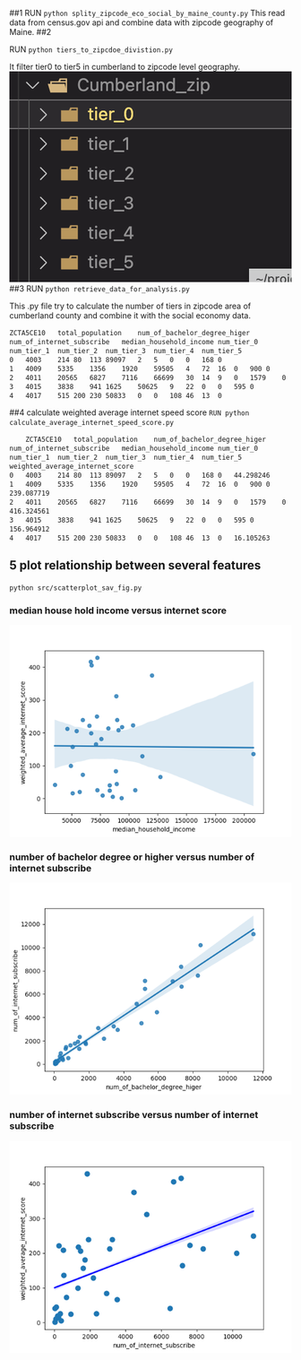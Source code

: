 ##1
RUN `python splity_zipcode_eco_social_by_maine_county.py`
This read data from census.gov api and combine data with zipcode geography of Maine.
##2

RUN `python tiers_to_zipcdoe_divistion.py`

It filter tier0 to tier5 in cumberland to zipcode level geography.
![output](img/Zipcode_directory.png)
##3
RUN `python retrieve_data_for_analysis.py`

This .py file try to calculate the number of tiers in zipcode area of cumberland county
and combine it with the social economy data.

```
ZCTA5CE10	total_population	num_of_bachelor_degree_higer	num_of_internet_subscribe	median_household_income	num_tier_0	num_tier_1	num_tier_2	num_tier_3	num_tier_4	num_tier_5
0	4003	214	80	113	89097	2	5	0	0	168	0
1	4009	5335	1356	1920	59505	4	72	16	0	900	0
2	4011	20565	6827	7116	66699	30	14	9	0	1579	0
3	4015	3838	941	1625	50625	9	22	0	0	595	0
4	4017	515	200	230	50833	0	0	108	46	13	0
```

##4 calculate weighted average internet speed score
`RUN python calculate_average_internet_speed_score.py`

```
	ZCTA5CE10	total_population	num_of_bachelor_degree_higer	num_of_internet_subscribe	median_household_income	num_tier_0	num_tier_1	num_tier_2	num_tier_3	num_tier_4	num_tier_5	weighted_average_internet_score
0	4003	214	80	113	89097	2	5	0	0	168	0	44.298246
1	4009	5335	1356	1920	59505	4	72	16	0	900	0	239.087719
2	4011	20565	6827	7116	66699	30	14	9	0	1579	0	416.324561
3	4015	3838	941	1625	50625	9	22	0	0	595	0	156.964912
4	4017	515	200	230	50833	0	0	108	46	13	0	16.105263
```

## 5 plot relationship between several features

`python src/scatterplot_sav_fig.py`

### median house hold income versus internet score

![output](img/income_internet.png)

### number of bachelor degree or higher versus number of internet subscribe

![output](img/edu_internet_subscribe.png)

### number of internet subscribe versus number of internet subscribe

![output](img/internet_subscribe_internet_score.png)
